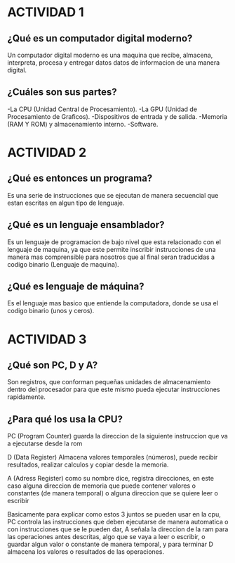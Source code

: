 # ACTIVIDAD 1

## ¿Qué es un computador digital moderno?

Un computador digital moderno es una maquina que recibe, almacena, interpreta, procesa y entregar datos datos de informacion de una manera digital.

## ¿Cuáles son sus partes?

-La CPU (Unidad Central de Procesamiento).
-La GPU (Unidad de Procesamiento de Graficos).
-Dispositivos de entrada y de salida.
-Memoria (RAM Y ROM) y almacenamiento interno.
-Software.

# ACTIVIDAD 2

## ¿Qué es entonces un programa?

Es una serie de instrucciones que se ejecutan de manera secuencial que estan escritas en algun tipo de lenguaje.

## ¿Qué es un lenguaje ensamblador?

Es un lenguaje de programacion de bajo nivel que esta relacionado con el lenguaje de maquina, ya que este permite inscribir instrucciones
de una manera mas comprensible para nosotros que al final seran traducidas a codigo binario (Lenguaje de maquina).

## ¿Qué es lenguaje de máquina?

Es el lenguaje mas basico que entiende la computadora, donde se usa el codigo binario (unos y ceros).

# ACTIVIDAD 3

## ¿Qué son PC, D y A?

Son registros, que conforman pequeñas unidades de almacenamiento dentro del procesador para que este mismo pueda ejecutar instrucciones
rapidamente.

## ¿Para qué los usa la CPU?

PC (Program Counter) guarda la direccion de la siguiente instruccion que va a ejecutarse desde la rom

D (Data Register) Almacena valores temporales (números), puede recibir resultados, realizar calculos y copiar desde la memoria.

A (Adress Register) como su nombre dice, registra direcciones, en este caso alguna direccion de memoria que puede contener valores o constantes (de manera temporal) o alguna direccion que
se quiere leer o escribir

Basicamente para explicar como estos 3 juntos se pueden usar en la cpu, PC controla las instrucciones que deben ejecutarse de manera automatica o con instrucciones que se le 
pueden dar, A señala la direccion de la ram para las operaciones antes descritas, algo que se vaya a leer o escribir, o guardar algun valor o constante de manera temporal, y para terminar D almacena los valores o resultados de las operaciones. 

